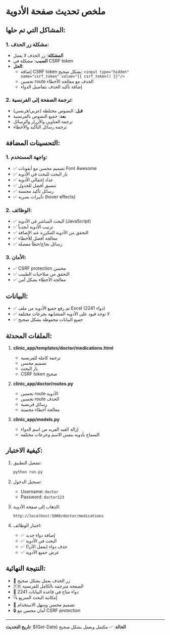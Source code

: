 # ملخص تحديث صفحة الأدوية

## المشاكل التي تم حلها:

### 1. مشكلة زر الحذف:
- **المشكلة**: زر الحذف لا يعمل
- **السبب**: مشكلة في CSRF token
- **الحل**: 
  - إضافة CSRF token بشكل صحيح: `<input type="hidden" name="csrf_token" value="{{ csrf_token() }}"/>`
  - تحسين route الحذف مع معالجة الأخطاء
  - إضافة تأكيد الحذف بتفاصيل الدواء

### 2. ترجمة الصفحة إلى الفرنسية:
- **قبل**: النصوص مختلطة (عربي/فرنسي)
- **بعد**: جميع النصوص بالفرنسية
- ترجمة العناوين والأزرار والرسائل
- ترجمة رسائل التأكيد والأخطاء

## التحسينات المضافة:

### 1. واجهة المستخدم:
- ✅ تصميم محسن مع أيقونات Font Awesome
- ✅ بار البحث للبحث في الأدوية
- ✅ عداد إجمالي الأدوية
- ✅ تنسيق أفضل للجدول
- ✅ رسائل تأكيد محسنة
- ✅ تأثيرات بصرية (hover effects)

### 2. الوظائف:
- ✅ البحث المباشر في الأدوية (JavaScript)
- ✅ ترتيب الأدوية أبجدياً
- ✅ التحقق من الأدوية المكررة عند الإضافة
- ✅ معالجة أفضل للأخطاء
- ✅ رسائل نجاح/خطأ مفصلة

### 3. الأمان:
- ✅ CSRF protection محسن
- ✅ التحقق من صلاحيات الطبيب
- ✅ معالجة الأخطاء بشكل آمن

## البيانات:
- ✅ تم رفع جميع الأدوية من ملف Excel (2241 دواء)
- ✅ لا توجد قيود على الأدوية المتشابهة بجرعات مختلفة
- ✅ جميع البيانات محفوظة بشكل صحيح

## الملفات المحدثة:

1. **clinic_app/templates/doctor/medications.html**
   - ترجمة كاملة للفرنسية
   - تصميم محسن
   - بار البحث
   - CSRF token صحيح

2. **clinic_app/doctor/routes.py**
   - تحسين route الأدوية
   - تحسين route الحذف
   - رسائل فرنسية
   - معالجة أخطاء محسنة

3. **clinic_app/models.py**
   - إزالة القيد الفريد من اسم الدواء
   - السماح بأدوية بنفس الاسم وجرعات مختلفة

## كيفية الاختبار:

1. تشغيل التطبيق:
   ```bash
   python run.py
   ```

2. تسجيل الدخول:
   - Username: `doctor`
   - Password: `doctor123`

3. الذهاب إلى صفحة الأدوية:
   ```
   http://localhost:5000/doctor/medications
   ```

4. اختبار الوظائف:
   - ✅ إضافة دواء جديد
   - ✅ البحث في الأدوية
   - ✅ حذف دواء (يعمل الآن!)
   - ✅ عرض جميع الأدوية

## النتيجة النهائية:
- 🎯 زر الحذف يعمل بشكل صحيح
- 🇫🇷 الصفحة مترجمة بالكامل للفرنسية
- 💊 2241 دواء متاح في قاعدة البيانات
- 🔍 إمكانية البحث السريع
- 🎨 تصميم محسن وسهل الاستخدام
- 🔒 أمان محسن مع CSRF protection

---
**تاريخ التحديث**: $(Get-Date)
**الحالة**: ✅ مكتمل ويعمل بشكل صحيح